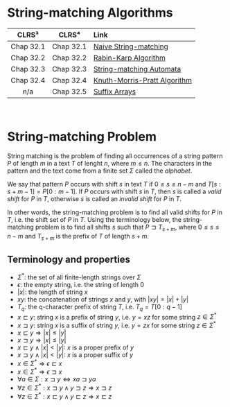 # String-matching Algorithms

| **CLRS³** | **CLRS⁴** | **Link** |
|:---:|:---:|:---|
| Chap 32.1 | Chap 32.1 | [Naive String-matching](https://github.com/pl3onasm/AADS/tree/main/algorithms/string-matching/naive-matching)
| Chap 32.2 | Chap 32.2 | [Rabin-Karp Algorithm](https://github.com/pl3onasm/AADS/tree/main/algorithms/string-matching/rabin-karp)
| Chap 32.3 | Chap 32.3 | [String-matching Automata](https://github.com/pl3onasm/AADS/tree/main/algorithms/string-matching/finite-automata)
| Chap 32.4 | Chap 32.4 | [Knuth-Morris-Pratt Algorithm](https://github.com/pl3onasm/AADS/tree/main/algorithms/string-matching/knuth-morris-pratt)
| n/a | Chap 32.5 | [Suffix Arrays](https://github.com/pl3onasm/CLRS/tree/main/algorithms/string-matching/suffix-arrays)

&nbsp;

# String-matching Problem

String matching is the problem of finding all occurrences of a string pattern $P$ of length $m$ in a text $T$ of lenght $n$, where $m \leq n$. The characters in the pattern and the text come from a finite set $\Sigma$ called the *alphabet*.

We say that pattern $P$ occurs with shift $s$ in text $T$ if $0 \leq s \leq n - m$ and $T[s:s + m -1] = P[0:m-1]$. If $P$ occurs with shift $s$ in $T$, then $s$ is called a *valid shift* for $P$ in $T$, otherwise $s$ is called an *invalid shift* for $P$ in $T$.

In other words, the string-matching problem is to find all valid shifts for $P$ in $T$, i.e. the shift set of $P$ in $T$. Using the terminology below, the string-matching problem is to find all shifts $s$ such that $P \sqsupset T_{s+m}$, where $0 \leq s \leq n - m$ and $T_{s + m}$ is the prefix of $T$ of length $s + m$.

## Terminology and properties

- $\Sigma^*$: the set of all finite-length strings over $\Sigma$
- $\epsilon$: the empty string, i.e. the string of length $0$
- $|x|$: the length of string $x$
- $xy$: the concatenation of strings $x$ and $y$, with $|xy| = |x| + |y|$
- $T_q$: the q-character prefix of string $T$, i.e. $T_q = T[0:q-1]$
- $x \sqsubset y$: string $x$ is a prefix of string $y$, i.e. $y = xz$ for some string $z \in \Sigma^*$
- $x \sqsupset y$: string $x$ is a suffix of string $y$, i.e. $y = zx$ for some string $z \in \Sigma^*$
- $x \sqsubset y \Rightarrow |x| \leq |y|$
- $x \sqsupset y \Rightarrow |x| \leq |y|$
- $x \sqsubset y \land |x| < |y|$: $x$ is a proper prefix of $y$
- $x \sqsupset y \land |x| < |y|$: $x$ is a proper suffix of $y$
- $x \in \Sigma^* \Rightarrow \epsilon \sqsubset x$
- $x \in \Sigma^* \Rightarrow \epsilon \sqsupset x$
- $\forall a \in \Sigma: x \sqsupset y \Leftrightarrow xa \sqsupset ya$
- $\forall z \in \Sigma^*: x \sqsupset y \land y \sqsupset z \Rightarrow x \sqsupset z$
- $\forall z \in \Sigma^*: x \sqsubset y \land y \sqsubset z \Rightarrow x \sqsubset z$
